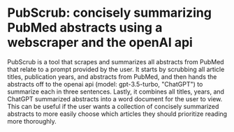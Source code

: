 # PubScrub: concisely summarizing PubMed abstracts using a webscraper and the openAI api

PubScrub is a tool that scrapes and summarizes all abstracts from PubMed that relate to a prompt provided by the user. It starts by scrubbing all article titles, publication years, and abstracts from PubMed, and then hands the abstracts off to the openai api (model: gpt-3.5-turbo, "ChatGPT") to summarize each in three sentences. Lastly, it combines all titles, years, and ChatGPT summarized abstracts into a word document for the user to view. This can be useful if the user wants a collection of concisely summarized abstracts to more easily choose which articles they should prioritize reading more thoroughly.
